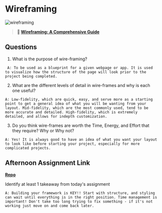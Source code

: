# Wireframing

![wireframing](https://bcw.blob.core.windows.net/public/img/courses/2293087935019893)

> **📖 [Wireframing: A Comprehensive Guide](https://codeworksacademy.com/fs-student-guide/resources/wk1/06-Wireframing)**

## Questions

1. What is the purpose of wire-framing?

` A: To be used as a blueprint for a given webpage or app. It is used to visualize how the structure of the page will look prior to the project being completed.`

2. What are the different levels of detail in wire-frames and why is each one useful?

`A: Low-fidelity, which are quick, easy, and serve more as a starting point to get a general idea of what you will be wanting from your layout.
   Mid-fidelity, which are the most commonly used, tend to be more accurate and detailed.
   High-fidelity, which is extremely detailed, and allows for indepth customization.`

3. Do you think wire-frames are worth the Time, Energy, and Effort that they require? Why or Why not?

`A: Yes! It is always good to have an idea of what you want your layout to look like before starting your project, especially for more complicated projects.`

## Afternoon Assignment Link

**[Repo](https://github.com/Molly-Nettleton/partner-clone)**

Identify at least 1 takeaway from today's assignment

`A: Building your framework is KEY!! Start with structure, and styling can wait until everything is in the right position. Time management is important! Don't take too long trying to fix something - if it's not working just move on and come back later.`
